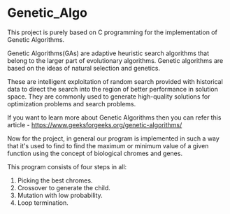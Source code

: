 # Genetic_Algo
This project is purely based on C programming for the implementation of Genetic Algorithms.

Genetic Algorithms(GAs) are adaptive heuristic search algorithms that belong to the larger part of evolutionary algorithms. Genetic algorithms are based on the ideas of natural selection and genetics. 

These are intelligent exploitation of random search provided with historical data to direct the search into the region of better performance in solution space. They are commonly used to generate high-quality solutions for optimization problems and search problems.

If you want to learn more about Genetic Algorithms then you can refer this article - https://www.geeksforgeeks.org/genetic-algorithms/

Now for the project, in general our program is implemented in such a way that it's used to find to find the maximum or minimum value of a given function using the concept of biological chromes and genes.

This program consists of four steps in all:

1. Picking the best chromes.
2. Crossover to generate the child.
3. Mutation with low probability.
4. Loop termination.
   
